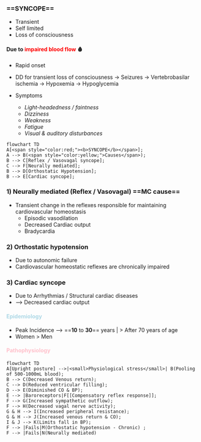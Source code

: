 ### ==SYNCOPE==

- Transient
- Self limited 
- Loss of consciousness
#### Due to <span style="color:red;"> impaired blood flow </span> 🩸

* Rapid onset
- DD for transient loss of consciousness
	→ Seizures
	→ Vertebrobasilar ischemia
	→ Hypoxemia
	→ Hypoglycemia

- Symptoms
	- *Light-headedness / faintness*
	- *Dizziness*
	- *Weakness*
	- *Fatigue*
	- *Visual & auditory disturbances*

```mermaid
flowchart TD
A[<span style="color:red;"><b>SYNCOPE</b></span>];
A --> B(<span style="color:yellow;">Causes</span>);
B --> C[Reflex / Vasovagal syncope];
C --> F[Neurally mediated];
B --> D[Orthostatic Hypotension];
B --> E[Cardiac syncope];
```

### 1) Neurally mediated (Reflex / Vasovagal) ==MC cause==

- Transient change in the reflexes responsible for maintaining cardiovascular homeostasis
	- Episodic vasodilation
	- Decreased Cardiac output
	- Bradycardia

### 2) Orthostatic hypotension
-  Due to autonomic failure
- Cardiovascular homeostatic reflexes are chronically impaired

### 3) Cardiac syncope
- Due to Arrhythmias / Structural cardiac diseases
- --> Decreased cardiac output

#### <span style="color:lightblue;">Epidemiology </span>

- Peak Incidence --> ==**10** to **30**== years | > After 70 years of age
- Women > Men

#### <span style="color:pink;">Pathophysiology </span>

```mermaid
flowchart TD
A[Upright posture] -->|<small>Physiological stress</small>| B(Pooling of 500-1000mL blood);
B --> C(Decreased Venous return);
C --> D(Reduced ventricular filling);
D --> E(Diminished CO & BP);
E --> |Baroreceptors|F[[Compensatory reflex response]];
F --> G(Increased sympathetic outflow);
F --> H(Decreased vagal nerve activity);
G & H --> I(Increased peripheral resistance);
G & H --> J(Increased venous return & CO);
I & J --> K(Limits fall in BP);
F --> |Fails|M(Orthostatic hypotension - Chronic) ;
F --> |Fails|N(Neurally mediated)
```